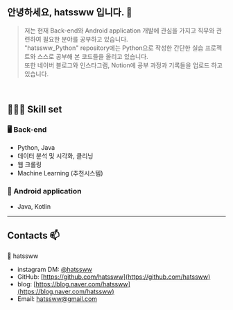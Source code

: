 ## 안녕하세요, hatssww 입니다. 👋

> 저는 현재 Back-end와 Android application 개발에 관심을 가지고 직무와 관련하여 필요한 분야를 공부하고 있습니다.<br>
> "hatssww_Python" repository에는 Python으로 작성한 간단한 실습 프로젝트와 스스로 공부해 본 코드들을 올리고 있습니다.<br>
> 또한 네이버 블로그와 인스타그램, Notion에 공부 과정과 기록들을 업로드 하고 있습니다.
<br>


## 👩🏻‍💻 Skill set

### 🖥 Back-end

- Python, Java
- 데이터 분석 및 시각화, 클리닝
- 웹 크롤링
- Machine Learning (추천시스템)

### 📱 Android application

- Java, Kotlin

---

## **Contacts 📫**

👤 hatssww

- instagram DM: [@hatssww](https://www.instagram.com/hatssww/)
- GitHub: [https://github.com/hatssww](https://github.com/hatssww)
- blog: [https://blog.naver.com/hatssww](https://blog.naver.com/hatssww)
- Email: [hatssww@gmail.com](mailto:hatssww@gmail.com)
<!--
**hatssww/hatssww** is a ✨ _special_ ✨ repository because its `README.md` (this file) appears on your GitHub profile.

Here are some ideas to get you started:

- 🔭 I’m currently working on ...
- 🌱 I’m currently learning ...
- 👯 I’m looking to collaborate on ...
- 🤔 I’m looking for help with ...
- 💬 Ask me about ...
- 📫 How to reach me: ...
- 😄 Pronouns: ...
- ⚡ Fun fact: ...
-->
